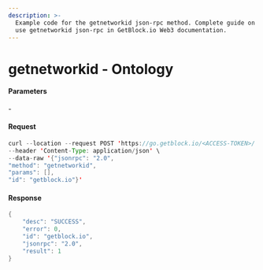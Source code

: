 ```yaml
---
description: >-
  Example code for the getnetworkid json-rpc method. Сomplete guide on how to
  use getnetworkid json-rpc in GetBlock.io Web3 documentation.
---
```


# getnetworkid - Ontology

#### Parameters

\-

#### Request

```java
curl --location --request POST 'https://go.getblock.io/<ACCESS-TOKEN>/' \
--header 'Content-Type: application/json' \ 
--data-raw '{"jsonrpc": "2.0",
"method": "getnetworkid",
"params": [],
"id": "getblock.io"}'
```

#### Response

```java
{
    "desc": "SUCCESS",
    "error": 0,
    "id": "getblock.io",
    "jsonrpc": "2.0",
    "result": 1
}
```
